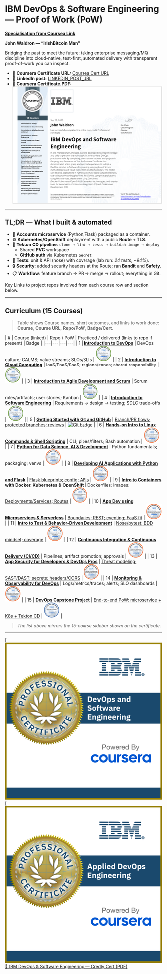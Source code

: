 # IBM DevOps & Software Engineering — Proof of Work (PoW)
**[Specialisation from Coursea Link](https://www.coursera.org/professional-certificates/devops-and-software-engineering)**

**John Waldron — “IrishBitcoin Man”**

Bridging the past to meet the future: taking enterprise messaging/MQ discipline into
cloud-native, test-first, automated delivery with transparent proof-of-work you can inspect.

- 🔗 **Coursera Certificate URL:** <!-- update if needed -->
  [Coursea Cert URL](https://coursera.org/verify/professional-cert/70EALTLKZVDV)
- 🧵 **LinkedIn post:** <!-- add your public post URL -->
  [LINKEDIN_POST_URL](https://www.linkedin.com/posts/johndtwaldron_devops-ci-kubernetes-activity-7377097670714163201-x6L3?utm_source=share&utm_medium=member_desktop&rcm=ACoAABU-Qp4BtdglKBjC9FI_b6dDeW8j4nZl2Rs)
- 🔗 **Coursera Certificate.PDF:** <!-- update if needed -->
  [![IBM DevOps & Software Engineering Certificate](JDW-Badges/0.JDW.IrishBitcoinMan.DevOps_Cert.png)](JDW-Certs/0.JDW.IrishBitcoinMan.DevOps-Cert.pdf)

---

## TL;DR — What I built & automated

- 🧩 **Accounts microservice** (Python/Flask) packaged as a container.
- ☸️ **Kubernetes/OpenShift** deployment with a public **Route + TLS**.
- 🤖 **Tekton CD pipeline**: `clone → lint → tests → buildah image → deploy`
  - Shared **PVC** workspace
  - **GitHub auth** via Kubernetes `Secret`
- 🧪 **Tests**: unit & API (nose) with coverage (lab run: *24 tests, ~94%*).
- 🔒 **Security**: added security headers at the Route; ran **Bandit** and **Safety**.
- 📋 **Workflow**: feature branch → PR → merge → rollout; everything in Git.

Key Links to project repos involved from each course row and section below.

---

## Curriculum (15 Courses)

> Table shows Course names, short outcomes, and links to work done:
> **Course**, **Course URL**, **Repo/PoW**, **Badge/Cert**.

| # | Course (linked) | Repo / PoW | Practiced / delivered (links to repo if present) | Badge |
|---|---|---|---|
| 1 | [**Introduction to DevOps**](https://www.coursera.org/learn/intro-to-devops?specialization=devops-and-software-engineering) | DevOps culture; CALMS; value streams; SLOs/SLIs | [<img src="JDW-Badges/1.devops-essentials.2.png" alt="DevOps badge" height="50">](JDW-Badges/1.devops-essentials.2.png) |
| 2 | [**Introduction to Cloud Computing**](https://www.coursera.org/learn/introduction-to-cloud?specialization=devops-and-software-engineering) | IaaS/PaaS/SaaS; regions/zones; shared responsibility | [<img src="JDW-Badges/2.introduction-to-cloud-computing.png" alt="Cloud badge" height="50">](JDW-Badges/2.introduction-to-cloud-computing.png) |
| 3 | [**Introduction to Agile Development and Scrum**](https://www.coursera.org/learn/agile-development-and-scrum?specialization=devops-and-software-engineering) | Scrum roles/artifacts; user stories; Kanban | [<img src="JDW-Badges/3.introduction-to-agile-development-and-scrum.png" alt="Agile badge" height="50">](JDW-Badges/3.introduction-to-agile-development-and-scrum.png) |
| 4 | [**Introduction to Software Engineering**](https://www.coursera.org/learn/introduction-to-software-engineering?specialization=devops-and-software-engineering) | Requirements → design → testing; SDLC trade-offs | [<img src="JDW-Badges/software-engineering-essentials.png" alt="Software Eng badge" height="50">](JDW-Badges/software-engineering-essentials.png) |
| 5 | [**Getting Started with Git and GitHub**](https://www.coursera.org/learn/getting-started-with-git-and-github?specialization=devops-and-software-engineering) | [Branch/PR flows; protected branches; reviews](https://github.com/johndtwaldron/jbbmo-Introduction-to-Git-and-GitHub) | [<img src="JDW-Badges/5.git-and-github-essentials1.png" alt="Git badge" height="50">](JDW-Badges/5.git-and-github-essentials.1.png) |
| 6 | [**Hands-on Intro to Linux Commands & Shell Scripting**](https://www.coursera.org/learn/hands-on-introduction-to-linux-commands-and-shell-scripting?specialization=devops-and-software-engineering) | CLI; pipes/filters; Bash automation | [<img src="JDW-Badges/6.linux-commands-shell-scripting-essentials-v2.png" alt="Linux badge" height="50">](JDW-Badges/6.linux-commands-shell-scripting-essentials-v2.png) |
| 7 | [**Python for Data Science, AI & Development**](https://www.coursera.org/learn/python-for-applied-data-science-ai?specialization=devops-and-software-engineering) | Python fundamentals; packaging; venvs | [<img src="JDW-Badges/7.python-for-data-science-and-ai.png" alt="PyDS badge" height="50">](JDW-Badges/7.python-for-data-science-and-ai.png) |
| 8 | [**Developing AI Applications with Python and Flask**](https://www.coursera.org/learn/python-project-for-ai-application-development?specialization=devops-and-software-engineering) | [Flask blueprints; config; APIs](https://github.com/johndtwaldron/oaqjp-final-project-emb-ai) | [<img src="JDW-Badges/8.python-project-for-ai-and-application-development.png" alt="Flask AI badge" height="50">](JDW-Badges/8.python-project-for-ai-and-application-development.png) |
| 9 | [**Intro to Containers with Docker, Kubernetes & OpenShift**](https://www.coursera.org/learn/ibm-containers-docker-kubernetes-openshift?specialization=devops-and-software-engineering) | [Dockerfiles; images; Deployments/Services; Routes](https://github.com/johndtwaldron/IBM-guestbook-k8s-lab-JDW-PoW) | [<img src="JDW-Badges/9.containers-kubernetes-essentials.1.png" alt="K8s badge" height="50">](JDW-Badges/9.containers-kubernetes-essentials.1.png) |
| 10 | [**App Dev using Microservices & Serverless**](https://www.coursera.org/learn/applications-development-microservices-serverless-openshift?specialization=devops-and-software-engineering) | [Boundaries; REST; eventing; FaaS fit](https://github.com/johndtwaldron/IBM.App.Dev.Microserv.serverless-JDW-POW) | [<img src="JDW-Badges/10.application-development-using-microservices-and-ser.png" alt="Microservices badge" height="50">](JDW-Badges/10.application-development-using-microservices-and-ser.png) |
| 11 | [**Intro to Test & Behavior-Driven Development**](https://www.coursera.org/learn/test-and-behavior-driven-development-tdd-bdd?specialization=devops-and-software-engineering) |  [Nose/pytest; BDD mindset; coverage](https://github.com/johndtwaldron/IBM-tdd-bdd-final-project-JDW-PoW) | [<img src="JDW-Badges/11.introduction-to-test-driven-development.1.png" alt="TDD/BDD badge" height="50">](JDW-Badges/11.introduction-to-test-driven-development.1.png) |
| 12 | [**Continuous Integration & Continuous Delivery (CI/CD)**](https://www.coursera.org/learn/continuous-integration-and-continuous-delivery-ci-cd?specialization=devops-and-software-engineering) | Pipelines; artifact promotion; approvals | [<img src="JDW-Badges/12.continuous-integration-continuous-delivery-ci-cd.1.png" alt="CI/CD badge" height="50">](JDW-Badges/12.continuous-integration-continuous-delivery-ci-cd.1.png) |
| 13 | [**App Security for Developers & DevOps Pros**](https://www.coursera.org/learn/application-security-for-developers-devops?specialization=devops-and-software-engineering) | [Threat modeling; SAST/DAST; secrets; headers/CORS](https://github.com/johndtwaldron/graphy_server) | [<img src="JDW-Badges/13.devsecops.1757176289358.jpeg" alt="DevSecOps badge" height="50">](JDW-Badges/13.devsecops.1757176289358.jpeg) |
| 14 | [**Monitoring & Observability for DevOps**](https://www.coursera.org/learn/monitoring-and-observability-for-development-and-devops?specialization=devops-and-software-engineering) | Logs/metrics/traces; alerts; SLO dashboards | [<img src="JDW-Badges/14.monitoring-and-observability-for-development-and-de.png" alt="Observability badge" height="50">](JDW-Badges/14.monitoring-and-observability-for-development-and-de.png) |
| 15 | [**DevOps Capstone Project**](https://www.coursera.org/learn/devops-capstone-project?specialization=devops-and-software-engineering) | [End-to-end PoW: microservice + K8s + Tekton CD](https://github.com/johndtwaldron/aolwx-devops-capstone-JDW-PoW) | [<img src="JDW-Badges/15.devops-capstone.png" alt="Capstone badge" height="50">](JDW-Badges/15.devops-capstone.png) |

> _The list above mirrors the 15-course sidebar shown on the certificate._

---

  [![Specialisation-Badge-PNG](JDW-Badges/0.ibm-devops-and-software-engineering-professional-ce.png)
  [![Applied-DevOps-Badge-PNG](JDW-Badges/00.ibm-applied-devops-engineering-professional-certifi.png)
  [📄 IBM DevOps & Software Engineering — Credly Cert (PDF)](JDW-Certs/0.IBMDesign20250926-32-l73wo5.pdf)
